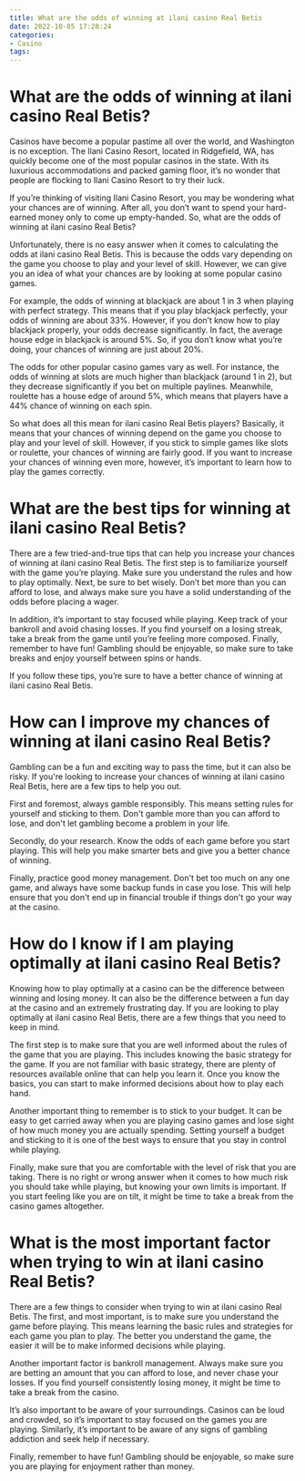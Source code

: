 ```yaml
---
title: What are the odds of winning at ilani casino Real Betis
date: 2022-10-05 17:28:24
categories:
- Casino
tags:
---
```



#  What are the odds of winning at ilani casino Real Betis?

Casinos have become a popular pastime all over the world, and Washington is no exception. The Ilani Casino Resort, located in Ridgefield, WA, has quickly become one of the most popular casinos in the state. With its luxurious accommodations and packed gaming floor, it’s no wonder that people are flocking to Ilani Casino Resort to try their luck.

If you’re thinking of visiting Ilani Casino Resort, you may be wondering what your chances are of winning. After all, you don’t want to spend your hard-earned money only to come up empty-handed. So, what are the odds of winning at ilani casino Real Betis?

Unfortunately, there is no easy answer when it comes to calculating the odds at ilani casino Real Betis. This is because the odds vary depending on the game you choose to play and your level of skill. However, we can give you an idea of what your chances are by looking at some popular casino games.

For example, the odds of winning at blackjack are about 1 in 3 when playing with perfect strategy. This means that if you play blackjack perfectly, your odds of winning are about 33%. However, if you don’t know how to play blackjack properly, your odds decrease significantly. In fact, the average house edge in blackjack is around 5%. So, if you don’t know what you’re doing, your chances of winning are just about 20%.

The odds for other popular casino games vary as well. For instance, the odds of winning at slots are much higher than blackjack (around 1 in 2), but they decrease significantly if you bet on multiple paylines. Meanwhile, roulette has a house edge of around 5%, which means that players have a 44% chance of winning on each spin.

So what does all this mean for ilani casino Real Betis players? Basically, it means that your chances of winning depend on the game you choose to play and your level of skill. However, if you stick to simple games like slots or roulette, your chances of winning are fairly good. If you want to increase your chances of winning even more, however, it’s important to learn how to play the games correctly.

#  What are the best tips for winning at ilani casino Real Betis?

There are a few tried-and-true tips that can help you increase your chances of winning at ilani casino Real Betis. The first step is to familiarize yourself with the game you’re playing. Make sure you understand the rules and how to play optimally. Next, be sure to bet wisely. Don’t bet more than you can afford to lose, and always make sure you have a solid understanding of the odds before placing a wager.

In addition, it’s important to stay focused while playing. Keep track of your bankroll and avoid chasing losses. If you find yourself on a losing streak, take a break from the game until you’re feeling more composed. Finally, remember to have fun! Gambling should be enjoyable, so make sure to take breaks and enjoy yourself between spins or hands.

If you follow these tips, you’re sure to have a better chance of winning at ilani casino Real Betis.

#  How can I improve my chances of winning at ilani casino Real Betis?

Gambling can be a fun and exciting way to pass the time, but it can also be risky. If you're looking to increase your chances of winning at ilani casino Real Betis, here are a few tips to help you out.

First and foremost, always gamble responsibly. This means setting rules for yourself and sticking to them. Don't gamble more than you can afford to lose, and don't let gambling become a problem in your life.

Secondly, do your research. Know the odds of each game before you start playing. This will help you make smarter bets and give you a better chance of winning.

Finally, practice good money management. Don't bet too much on any one game, and always have some backup funds in case you lose. This will help ensure that you don't end up in financial trouble if things don't go your way at the casino.

#  How do I know if I am playing optimally at ilani casino Real Betis?

Knowing how to play optimally at a casino can be the difference between winning and losing money. It can also be the difference between a fun day at the casino and an extremely frustrating day. If you are looking to play optimally at ilani casino Real Betis, there are a few things that you need to keep in mind.

The first step is to make sure that you are well informed about the rules of the game that you are playing. This includes knowing the basic strategy for the game. If you are not familiar with basic strategy, there are plenty of resources available online that can help you learn it. Once you know the basics, you can start to make informed decisions about how to play each hand.

Another important thing to remember is to stick to your budget. It can be easy to get carried away when you are playing casino games and lose sight of how much money you are actually spending. Setting yourself a budget and sticking to it is one of the best ways to ensure that you stay in control while playing.

Finally, make sure that you are comfortable with the level of risk that you are taking. There is no right or wrong answer when it comes to how much risk you should take while playing, but knowing your own limits is important. If you start feeling like you are on tilt, it might be time to take a break from the casino games altogether.

#  What is the most important factor when trying to win at ilani casino Real Betis?

There are a few things to consider when trying to win at ilani casino Real Betis. The first, and most important, is to make sure you understand the game before playing. This means learning the basic rules and strategies for each game you plan to play. The better you understand the game, the easier it will be to make informed decisions while playing.

Another important factor is bankroll management. Always make sure you are betting an amount that you can afford to lose, and never chase your losses. If you find yourself consistently losing money, it might be time to take a break from the casino.

It’s also important to be aware of your surroundings. Casinos can be loud and crowded, so it’s important to stay focused on the games you are playing. Similarly, it’s important to be aware of any signs of gambling addiction and seek help if necessary.

Finally, remember to have fun! Gambling should be enjoyable, so make sure you are playing for enjoyment rather than money.